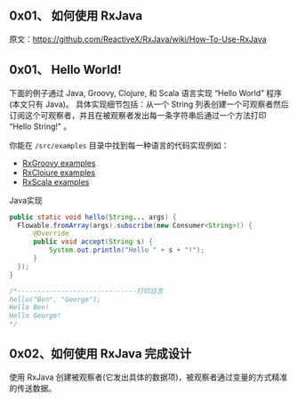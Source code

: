 ## 0x01、 如何使用 RxJava
原文：https://github.com/ReactiveX/RxJava/wiki/How-To-Use-RxJava

## 0x01、 Hello World!

下面的例子通过 Java, Groovy, Clojure, 和 Scala 语言实现 “Hello World” 程序(本文只有 Java)。
具体实现细节包括：从一个 String 列表创建一个可观察者然后订阅这个可观察者，并且在被观察者发出每一条字符串后通过一个方法打印 “Hello String!” 。

你能在 `/src/examples` 目录中找到每一种语言的代码实现例如：
- [RxGroovy examples](https://github.com/ReactiveX/RxGroovy/tree/1.x/src/examples/groovy/rx/lang/groovy/examples)
- [RxClojure examples](https://github.com/ReactiveX/RxClojure/tree/0.x/src/examples/clojure/rx/lang/clojure/examples)
- [RxScala examples](https://github.com/ReactiveX/RxScala/tree/0.x/examples/src/main/scala)

Java实现
```java
public static void hello(String... args) {
  Flowable.fromArray(args).subscribe(new Consumer<String>() {
      @Override
      public void accept(String s) {
          System.out.println("Hello " + s + "!");
      }
  });
}

/*------------------------------打印日志
hello("Ben", "George");
Hello Ben!
Hello George!
*/
```

## 0x02、如何使用 RxJava 完成设计
使用 RxJava 创建被观察者(它发出具体的数据项)，被观察者通过变量的方式精准的传送数据。